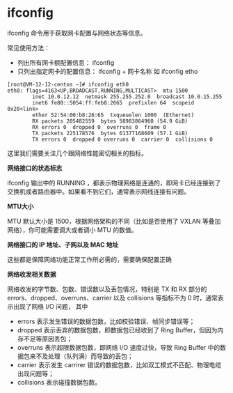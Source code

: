 # ifconfig

ifconfig 命令用于获取网卡配置与网络状态等信息。

常见使用方法：

- 列出所有网卡额配置信息： ifconfig
- 只列出指定网卡的配置信息： ifconfig + 网卡名称  如 ifconfig etho

```
[root@VM-12-12-centos ~]# ifconfig eth0
eth0: flags=4163<UP,BROADCAST,RUNNING,MULTICAST>  mtu 1500
        inet 10.0.12.12  netmask 255.255.252.0  broadcast 10.0.15.255
        inet6 fe80::5054:ff:feb8:2665  prefixlen 64  scopeid 0x20<link>
        ether 52:54:00:b8:26:65  txqueuelen 1000  (Ethernet)
        RX packets 205482559  bytes 58983864960 (54.9 GiB)
        RX errors 0  dropped 0  overruns 0  frame 0
        TX packets 225178576  bytes 61377168609 (57.1 GiB)
        TX errors 0  dropped 0 overruns 0  carrier 0  collisions 0
```

这里我们需要关注几个跟网络性能密切相关的指标。

**网络接口的状态标志**

ifconfig 输出中的 RUNNING ，都表示物理网络是连通的，即网卡已经连接到了交换机或者路由器中。如果看不到它们，通常表示网线连接有问题。

**MTU大小**

MTU 默认大小是 1500，根据网络架构的不同（比如是否使用了 VXLAN 等叠加网络），你可能需要调大或者调小 MTU 的数值。

**网络接口的 IP 地址、子网以及 MAC 地址**

这些都是保障网络功能正常工作所必需的，需要确保配置正确

**网络收发相关数据**

网络收发的字节数、包数、错误数以及丢包情况，特别是 TX 和 RX 部分的 errors、dropped、overruns、carrier 以及 collisions 等指标不为 0 时，通常表示出现了网络 I/O 问题， 其中

- errors 表示发生错误的数据包数，比如校验错误、帧同步错误等；
- dropped 表示丢弃的数据包数，即数据包已经收到了 Ring Buffer，但因为内存不足等原因丢包；
- overruns 表示超限数据包数，即网络 I/O 速度过快，导致 Ring Buffer 中的数据包来不及处理（队列满）而导致的丢包；
- carrier 表示发生 carrirer 错误的数据包数，比如双工模式不匹配、物理电缆出现问题等；
- collisions 表示碰撞数据包数。